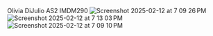 Olivia DiJulio 
AS2 
IMDM290 
![Screenshot 2025-02-12 at 7 09 26 PM](https://github.com/user-attachments/assets/bda762be-4dc0-4eb9-9bdf-5c3758ca0926)
![Screenshot 2025-02-12 at 7 13 03 PM](https://github.com/user-attachments/assets/716f7388-0734-4e40-9d99-5a6b331aa0de)
![Screenshot 2025-02-12 at 7 09 10 PM](https://github.com/user-attachments/assets/cac723a9-b869-4bba-bfc7-3209d18210e4)
